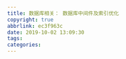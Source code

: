 ```yaml
---
title: 数据库相关： 数据库中间件及索引优化
copyright: true
abbrlink: ec3f963c
date: 2019-10-02 13:09:30
tags:
categories:
---
```

